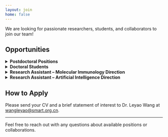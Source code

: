```yaml
---
layout: join
home: false
---
```



<div class="join-highlight">
We are looking for passionate researchers, students, and collaborators to join our team!
</div>

## Opportunities

<details>
<summary><strong>Postdoctoral Positions</strong></summary>
<div class="join-section">
	<ol>
		<li>Conduct independent or collaborative research under the guidance of the principal investigator</li>
		<li>Independently or assist in applying for domestic and international research projects and writing papers</li>
		<li>Supervise student research work</li>
	</ol>
</div>
</details>

<details>
<summary><strong>Doctoral Students</strong></summary>
<div class="join-section">
	<ol>
		<li>Independently conduct research projects under the guidance of a supervisor</li>
		<li>Write research papers</li>
		<li>Assist the research group in completing grant applications and other research tasks</li>
	</ol>
</div>
</details>

<details>
<summary><strong>Research Assistant – Molecular Immunology Direction</strong></summary>
<div class="join-section">
	<ol>
		<li>Conduct research projects independently under the guidance of the research group leader</li>
		<li>Write research papers</li>
		<li>Assist the research group in completing grant applications and other research tasks</li>
	</ol>
</div>
</details>

<details>
<summary><strong>Research Assistant – Artificial Intelligence Direction</strong></summary>
<div class="join-section">
	<ol>
		<li>Develop and conduct research projects based on artificial intelligence (e.g., neural networks) in line with the research direction of the research group</li>
	</ol>
</div>
</details>


## How to Apply

Please send your CV and a brief statement of interest to Dr. Leyao Wang at [wangleyao@smart.org.cn](mailto:wangleyao@smart.org.cn).

---

Feel free to reach out with any questions about available positions or collaborations.
